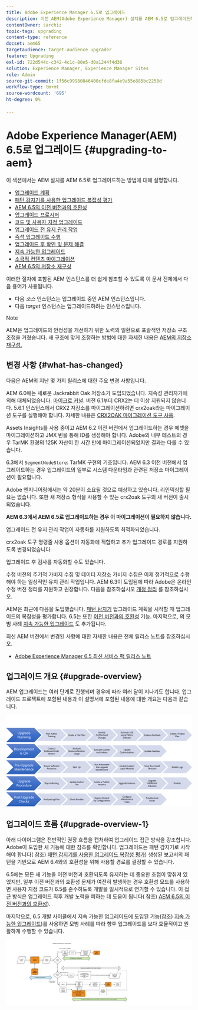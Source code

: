 ```yaml
---
title: Adobe Experience Manager 6.5로 업그레이드
description: 이전 AEM(Adobe Experience Manager) 설치를 AEM 6.5로 업그레이드하는 기본 사항에 대해 알아봅니다.
contentOwner: sarchiz
topic-tags: upgrading
content-type: reference
docset: aem65
targetaudience: target-audience upgrader
feature: Upgrading
exl-id: 722d544c-c342-4c1c-80e5-d0a1244f4d36
solution: Experience Manager, Experience Manager Sites
role: Admin
source-git-commit: 1f56c99980846400cfde8fa4e9a55e885bc2258d
workflow-type: tm+mt
source-wordcount: '695'
ht-degree: 0%

---
```


# Adobe Experience Manager(AEM) 6.5로 업그레이드 {#upgrading-to-aem}

이 섹션에서는 AEM 설치를 AEM 6.5로 업그레이드하는 방법에 대해 설명합니다.

* [업그레이드 계획](/help/sites-deploying/upgrade-planning.md)
* [패턴 감지기를 사용한 업그레이드 복잡성 평가](/help/sites-deploying/pattern-detector.md)
* [AEM 6.5의 이전 버전과의 호환성](/help/sites-deploying/backward-compatibility.md)
  <!--* [Using Offline Reindexing To Reduce Downtime During an Upgrade](/help/sites-deploying/upgrade-offline-reindexing.md)-->
* [업그레이드 프로시저](/help/sites-deploying/upgrade-procedure.md)
* [코드 및 사용자 지정 업그레이드](/help/sites-deploying/upgrading-code-and-customizations.md)
* [업그레이드 전 유지 관리 작업](/help/sites-deploying/pre-upgrade-maintenance-tasks.md)
* [즉석 업그레이드 수행](/help/sites-deploying/in-place-upgrade.md)
* [업그레이드 후 확인 및 문제 해결](/help/sites-deploying/post-upgrade-checks-and-troubleshooting.md)
* [지속 가능한 업그레이드](/help/sites-deploying/sustainable-upgrades.md)
* [소극적 컨텐츠 마이그레이션](/help/sites-deploying/lazy-content-migration.md)
* [AEM 6.5의 저장소 재구성](/help/sites-deploying/repository-restructuring.md)

이러한 절차에 포함된 AEM 인스턴스를 더 쉽게 참조할 수 있도록 이 문서 전체에서 다음 용어가 사용됩니다.

* 다음 *소스* 인스턴스는 업그레이드 중인 AEM 인스턴스입니다.
* 다음 *target* 인스턴스는 업그레이드하려는 인스턴스입니다.

>[!NOTE]
>
>AEM은 업그레이드의 안정성을 개선하기 위한 노력의 일환으로 포괄적인 저장소 구조 조정을 거쳤습니다. 새 구조에 맞게 조정하는 방법에 대한 자세한 내용은 [AEM의 저장소 재구성.](/help/sites-deploying/repository-restructuring.md)

## 변경 사항 {#what-has-changed}

다음은 AEM의 지난 몇 가지 릴리스에 대한 주요 변경 사항입니다.

AEM 6.0에는 새로운 Jackrabbit Oak 저장소가 도입되었습니다. 지속성 관리자가에 의해 대체되었습니다. [마이크로 커널](/help/sites-deploying/platform.md#contentbody_title_4). 버전 6.1부터 CRX2는 더 이상 지원되지 않습니다. 5.6.1 인스턴스에서 CRX2 저장소를 마이그레이션하려면 crx2oak라는 마이그레이션 도구를 실행해야 합니다. 자세한 내용은 [CRX2OAK 마이그레이션 도구 사용](/help/sites-deploying/using-crx2oak.md).

Assets Insights를 사용 중이고 AEM 6.2 이전 버전에서 업그레이드하는 경우 에셋을 마이그레이션하고 JMX 빈을 통해 ID를 생성해야 합니다. Adobe의 내부 테스트의 경우 TarMK 환경의 125K 자산이 한 시간 만에 마이그레이션되었지만 결과는 다를 수 있습니다.

6.3에서 `SegmentNodeStore`: TarMK 구현의 기초입니다. AEM 6.3 이전 버전에서 업그레이드하는 경우 업그레이드의 일부로 시스템 다운타임과 관련된 저장소 마이그레이션이 필요합니다.

Adobe 엔지니어링에서는 약 20분이 소요될 것으로 예상하고 있습니다. 리인덱싱할 필요는 없습니다. 또한 새 저장소 형식을 사용할 수 있는 crx2oak 도구의 새 버전이 출시되었습니다.

**AEM 6.3에서 AEM 6.5로 업그레이드하는 경우 이 마이그레이션이 필요하지 않습니다.**

업그레이드 전 유지 관리 작업이 자동화를 지원하도록 최적화되었습니다.

crx2oak 도구 명령줄 사용 옵션이 자동화에 적합하고 추가 업그레이드 경로를 지원하도록 변경되었습니다.

업그레이드 후 검사를 자동화할 수도 있습니다.

수정 버전의 주기적 가비지 수집 및 데이터 저장소 가비지 수집은 이제 정기적으로 수행해야 하는 일상적인 유지 관리 작업입니다. AEM 6.3이 도입됨에 따라 Adobe은 온라인 수정 버전 정리를 지원하고 권장합니다. 다음을 참조하십시오 [개정 정리](/help/sites-deploying/revision-cleanup.md) 를 참조하십시오.

AEM은 최근에 다음을 도입했습니다. [패턴 탐지기](/help/sites-deploying/pattern-detector.md) 업그레이드 계획을 시작할 때 업그레이드의 복잡성을 평가합니다. 6.5는 또한 [이전 버전과의 호환성](/help/sites-deploying/backward-compatibility.md) 기능. 마지막으로, 의 모범 사례 [지속 가능한 업그레이드](/help/sites-deploying/sustainable-upgrades.md) 도 추가됩니다.

최신 AEM 버전에서 변경된 사항에 대한 자세한 내용은 전체 릴리스 노트를 참조하십시오.

* [Adobe Experience Manager 6.5 최신 서비스 팩 릴리스 노트](/help/release-notes/release-notes.md)

## 업그레이드 개요 {#upgrade-overview}

AEM 업그레이드는 여러 단계로 진행되며 경우에 따라 여러 달이 지나기도 합니다. 업그레이드 프로젝트에 포함된 내용과 이 설명서에 포함된 내용에 대한 개요는 다음과 같습니다.

![screen_shot_2018-03-30at80708am](assets/screen_shot_2018-03-30at80708am.png)

## 업그레이드 흐름 {#upgrade-overview-1}

아래 다이어그램은 전반적인 권장 흐름을 캡처하여 업그레이드 접근 방식을 강조합니다. Adobe이 도입한 새 기능에 대한 참조를 확인합니다. 업그레이드는 패턴 감지기로 시작해야 합니다( 참조) [패턴 감지기를 사용한 업그레이드 복잡성 평가](/help/sites-deploying/pattern-detector.md)) 생성된 보고서의 패턴을 기반으로 AEM 6.4와의 호환성을 위해 사용할 경로를 결정할 수 있습니다.

6.5에는 모든 새 기능을 이전 버전과 호환되도록 유지하는 데 중요한 초점이 맞춰져 있었지만, 일부 이전 버전과의 호환성 문제가 여전히 발생하는 경우 호환성 모드를 사용하면 사용자 지정 코드가 6.5를 준수하도록 개발을 일시적으로 연기할 수 있습니다. 이 접근 방식은 업그레이드 직후 개발 노력을 피하는 데 도움이 됩니다( 참조) [AEM 6.5의 이전 버전과의 호환성](/help/sites-deploying/backward-compatibility.md)).

마지막으로, 6.5 개발 사이클에서 지속 가능한 업그레이드에 도입된 기능(참조) [지속 가능한 업그레이드](/help/sites-deploying/sustainable-upgrades.md))를 사용하면 모범 사례를 따라 향후 업그레이드를 보다 효율적이고 원활하게 수행할 수 있습니다.

![6_4_upgrade_overviewflowchart-newpage3](assets/6_4_upgrade_overviewflowchart-newpage3.png)
